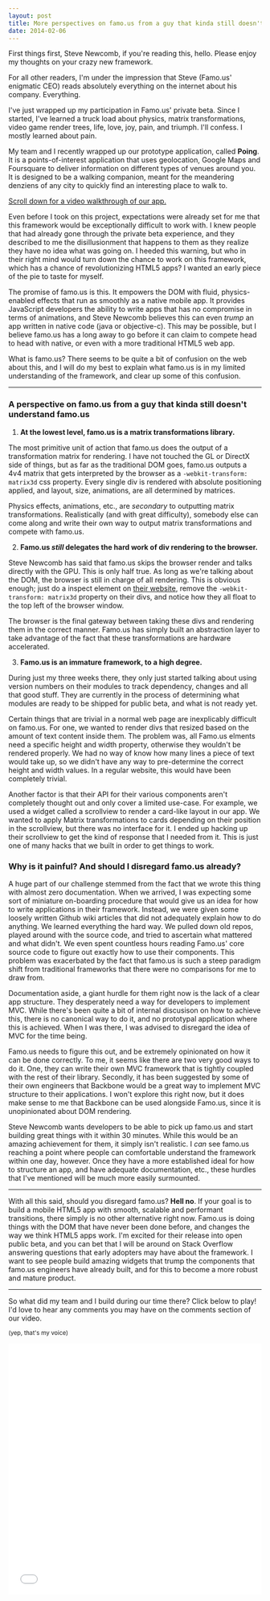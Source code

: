 ```yaml
---
layout: post
title: More perspectives on famo.us from a guy that kinda still doesn't understand famo.us
date: 2014-02-06
---
```


First things first, Steve Newcomb, if you're reading this, hello. Please enjoy my thoughts on your crazy new framework.

For all other readers, I'm under the impression that Steve (Famo.us' enigmatic CEO) reads absolutely everything on the internet about his company. Everything.

I've just wrapped up my participation in Famo.us' private beta. Since I started, I've learned a truck load about physics, matrix transformations, video game render trees, life, love, joy, pain, and triumph. I'll confess. I mostly learned about pain.

My team and I recently wrapped up our prototype application, called **Poing**. It is a points-of-interest application that uses geolocation, Google Maps and Foursquare to deliver information on different types of venues around you. It is designed to be a walking companion, meant for the meandering denziens of any city to quickly find an interesting place to walk to.

[Scroll down for a video walkthrough of our app.](#walkthrough)

Even before I took on this project, expectations were already set for me that this framework would be exceptionally difficult to work with. I knew people that had already gone through the private beta experience, and they described to me the disillusionment that happens to them as they realize they have no idea what was going on. I heeded this warning, but who in their right mind would turn down the chance to work on this framework, which has a chance of revolutionizing HTML5 apps? I wanted an early piece of the pie to taste for myself.

The promise of famo.us is this. It empowers the DOM with fluid, physics-enabled effects that run as smoothly as a native mobile app. It provides JavaScript developers the ability to write apps that has no compromise in terms of animations, and Steve Newcomb believes this can even *trump* an app written in native code (java or objective-c). This may be possible, but I believe famo.us has a long away to go before it can claim to compete head to head with native, or even with a more traditional HTML5 web app.

What is famo.us? There seems to be quite a bit of confusion on the web about this, and I will do my best to explain what famo.us is in my limited understanding of the framework, and clear up some of this confusion.

---

### A perspective on famo.us from a guy that kinda still doesn't understand famo.us

1. **At the lowest level, famo.us is a matrix transformations library.**

  The most primitive unit of action that famo.us does the output of a transformation matrix for rendering. I have not touched the GL or DirectX side of things, but as far as the traditional DOM goes, famo.us outputs a 4v4 matrix that gets interpreted by the browser as a `-webkit-transform: matrix3d` css property. Every single div is rendered with absolute positioning applied, and layout, size, animations, are all determined by matrices.

  Physics effects, animations, etc., are *secondary* to outputting matrix transformations. Realistically (and with great difficulty), somebody else can come along and write their own way to output matrix transformations and compete with famo.us.

2. **Famo.us *still* delegates the hard work of div rendering to the browser.**

  Steve Newcomb has said that famo.us skips the browser render and talks directly with the GPU. This is only half true. As long as we're talking about the DOM, the browser is still in charge of all rendering. This is obvious enough; just do a inspect element on [their website](http://famo.us/), remove the `-webkit-transform: matrix3d` property on their divs, and notice how they all float to the top left of the browser window.

  The browser is the final gateway between taking these divs and rendering them in the correct manner. Famo.us has simply built an abstraction layer to take advantage of the fact that these transformations are hardware accelerated.

3. **Famo.us is an immature framework, to a high degree.**

  During just my three weeks there, they only just started talking about using version numbers on their modules to track dependency, changes and all that good stuff. They are currently in the process of determining what modules are ready to be shipped for public beta, and what is not ready yet.

  Certain things that are trivial in a normal web page are inexplicably difficult on famo.us. For one, we wanted to render divs that resized based on the amount of text content inside them. The problem was, all Famo.us elments need a specific height and width property, otherwise they wouldn't be rendered properly. We had no way of know how many lines a piece of text would take up, so we didn't have any way to pre-determine the correct height and width values. In a regular website, this would have been completely trivial.

  Another factor is that their API for their various components aren't completely thought out and only cover a limited use-case. For example, we used a widget called a scrollview to render a card-like layout in our app. We wanted to apply Matrix transformations to cards depending on their position in the scrollview, but there was no interface for it. I ended up hacking up their scrollview to get the kind of response that I needed from it. This is just one of many hacks that we built in order to get things to work.


### Why is it painful? And should I disregard famo.us already?

A huge part of our challenge stemmed from the fact that we wrote this thing with almost zero documentation. When we arrived, I was expecting some sort of miniature on-boarding procedure that would give us an idea for how to write applications in their framework. Instead, we were given some loosely written Github wiki articles that did not adequately explain how to do anything. We learned everything the hard way. We pulled down old repos, played around with the source code, and tried to ascertain what mattered and what didn't. We even spent countless hours reading Famo.us' core source code to figure out exactly how to use their components. This problem was exacerbated by the fact that famo.us is such a steep paradigm shift from traditional frameworks that there were no comparisons for me to draw from.

Documentation aside, a giant hurdle for them right now is the lack of a clear app structure. They desperately need a way for developers to implement MVC. While there's been quite a bit of internal discusison on how to achieve this, there is no canonical way to do it, and no prototypal application where this is achieved. When I was there, I was advised to disregard the idea of MVC for the time being.

Famo.us needs to figure this out, and be extremely opinionated on how it can be done correctly. To me, it seems like there are two very good ways to do it. One, they can write their own MVC framework that is tightly coupled with the rest of their library. Secondly, it has been suggested by some of their own engineers that Backbone would be a great way to implement MVC structure to their applications. I won't explore this right now, but it does make sense to me that Backbone can be used alongside Famo.us, since it is unopinionated about DOM rendering.

Steve Newcomb wants developers to be able to pick up famo.us and start building great things with it within 30 minutes. While this would be an amazing achievement for them, it simply isn't realistic. I *can* see famo.us reaching a point where people can comfortable understand the framework within one day, however. Once they have a more established ideal for how to structure an app, and have adequate documentation, etc., these hurdles that I've mentioned will be much more easily surmounted.

---

With all this said, should you disregard famo.us? **Hell no**. If your goal is to build a mobile HTML5 app with smooth, scalable and performant transitions, there simply is no other alternative right now. Famo.us is doing things with the DOM that have never been done before, and changes the way we think HTML5 apps work. I'm excited for their release into open public beta, and you can bet that I will be around on Stack Overflow answering questions that early adopters may have about the framework. I want to see people build amazing widgets that trump the components that famo.us engineers have already built, and for this to become a more robust and mature product.

----

So what did my team and I build during our time there? Click below to play! I'd love to hear any comments you may have on the comments section of our video. 

<small>(yep, that's my voice)</small>



<a name="walkthrough" class="not-link"><iframe width="100%" height="500" src="//www.youtube.com/embed/HMyJS46H7b0" frameborder="0" allowfullscreen></iframe></a>

<script>document.bind</script>